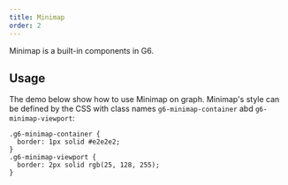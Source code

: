 ```yaml
---
title: Minimap
order: 2
---
```


Minimap is a built-in components in G6.

## Usage

The demo below show how to use Minimap on graph. Minimap's style can be defined by the CSS with class names `g6-minimap-container` abd `g6-minimap-viewport`:

```
.g6-minimap-container {
  border: 1px solid #e2e2e2;
}
.g6-minimap-viewport {
  border: 2px solid rgb(25, 128, 255);
}
```
